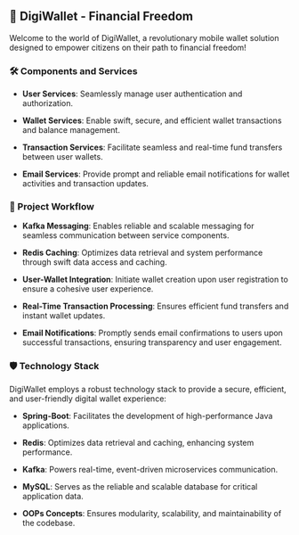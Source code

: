 ## 👝 DigiWallet - Financial Freedom

Welcome to the world of DigiWallet, a revolutionary mobile wallet solution designed to empower citizens on their path to financial freedom!

### 🛠️ Components and Services

- **User Services**: Seamlessly manage user authentication and authorization.
  
- **Wallet Services**: Enable swift, secure, and efficient wallet transactions and balance management.
  
- **Transaction Services**: Facilitate seamless and real-time fund transfers between user wallets. 
 
- **Email Services**: Provide prompt and reliable email notifications for wallet activities and transaction updates.

### 🔄 Project Workflow

- **Kafka Messaging**: Enables reliable and scalable messaging for seamless communication between service components.
  
- **Redis Caching**: Optimizes data retrieval and system performance through swift data access and caching.
  
- **User-Wallet Integration**: Initiate wallet creation upon user registration to ensure a cohesive user experience.

- **Real-Time Transaction Processing**: Ensures efficient fund transfers and instant wallet updates.

- **Email Notifications**: Promptly sends email confirmations to users upon successful transactions, ensuring transparency and user engagement.
  
### 🛡️ Technology Stack

DigiWallet employs a robust technology stack to provide a secure, efficient, and user-friendly digital wallet experience:

- **Spring-Boot**: Facilitates the development of high-performance Java applications.
  
- **Redis**: Optimizes data retrieval and caching, enhancing system performance.
  
- **Kafka**: Powers real-time, event-driven microservices communication.
  
- **MySQL**: Serves as the reliable and scalable database for critical application data.
  
- **OOPs Concepts**: Ensures modularity, scalability, and maintainability of the codebase.
